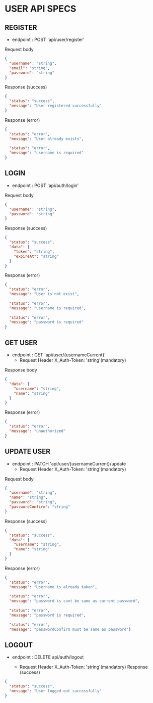 # USER API SPECS

## REGISTER
- endpoint : POST 'api/user/register'

Request body
```json
{
  "username": "string",
  "email": "string",
  "password": "string"
}

```
Response (success)
```json
{
  "status": "success",
  "message": "User registered successfully"
}
```
Response (error)
```json
{
  "status": "error",
  "message": "User already exists",
  
  "status": "error",
  "message": "username is required"
}
```
## LOGIN

- endpoint : POST 'api/auth/login'

Request body
```json
{
  "username": "string",
  "password": "string"
}

```
Response (success)

```json
{
  "status": "success",
  "data": {
    "token": "string",
    "expireAt": "string"
  }
}
```
Response (error)
```json
{
  "status": "error",
  "message": "User is not exist",
  
  "status": "error",
  "message": "username is required",
  
  "status": "error",
  "message": "password is required"
}
```

## GET USER

- endpoint : GET 'api/user/{usernameCurrent}'
  - Request Header
   X_Auth-Token: 'string'(mandatory)

Response body

```json
{
  "data": {
    "username": "string",
    "name": "string"
  }
}
```
Response (error)
```json
{
  "status": "error",
  "message": "unauthorized"
}
```

## UPDATE USER

- endpoint : PATCH 'api/user/{usernameCurrent}/update
  - Request Header
   X_Auth-Token: 'string'(mandatory)

Request body
```json
{
  "username": "string",
  "name": "string", 
  "password": "string",
  "passwordConfirm": "string"
}

```
Response (success)

```json
{
  "status": "success",
  "data": {
    "username": "string",
    "name": "string"
  }
}

```
Response (error)
```json
{
  "status": "error",
  "message": "Username is already taken",
  
  "status": "error",
  "message": "password is cant be same as current password",
  
  "status": "error",
  "message": "password is required",
  
  "status": "error",
  "message": "passwordConfirm must be same as password"}
```
## LOGOUT
- endpoint : DELETE api/auth/logout

    - Request Header
     X_Auth-Token: 'string'(mandatory)
Response (success)
```json
{
  "status": "success",
  "message": "User logged out successfully"
}
```